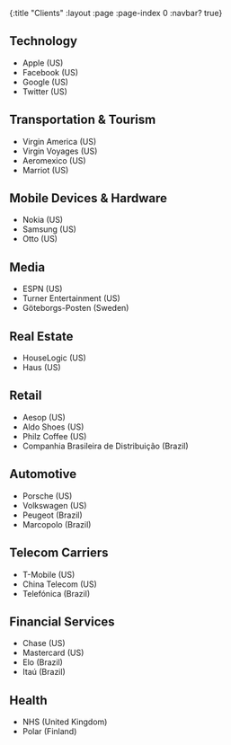 {:title "Clients"
 :layout :page
 :page-index 0
 :navbar? true}

## Technology

* Apple (US)
* Facebook (US)
* Google (US)
* Twitter (US)

## Transportation & Tourism

* Virgin America (US)
* Virgin Voyages (US)
* Aeromexico (US)
* Marriot (US)

## Mobile Devices & Hardware

* Nokia (US)
* Samsung (US)
* Otto (US)

## Media

* ESPN (US)
* Turner Entertainment (US)
* Göteborgs-Posten (Sweden)

## Real Estate

* HouseLogic (US)
* Haus (US)

## Retail

* Aesop (US)
* Aldo Shoes (US)
* Philz Coffee (US)
* Companhia Brasileira de Distribuição (Brazil)

## Automotive

* Porsche (US)
* Volkswagen (US)
* Peugeot (Brazil)
* Marcopolo (Brazil)

## Telecom Carriers

* T-Mobile (US)
* China Telecom (US)
* Telefónica (Brazil)

## Financial Services

* Chase (US)
* Mastercard (US)
* Elo (Brazil)
* Itaú (Brazil)

## Health

* NHS (United Kingdom)
* Polar (Finland)
